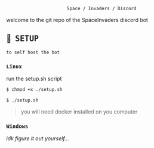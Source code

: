 <div align="justify">

<div align="center">

```ocaml
 Space / Invaders / Discord
```

</div>

welcome to the git repo of the SpaceInvaders discord bot

## 👾 ‎ <samp>SETUP</samp>

```yamkl
to self host the bot
```

### `Linux`

run the setup.sh script

```bash
$ chmod +x ./setup.sh
```

```bash
$ ./setup.sh
```

> you will need docker installed on you computer

### `Windows`

_idk figure it out yourself..._
